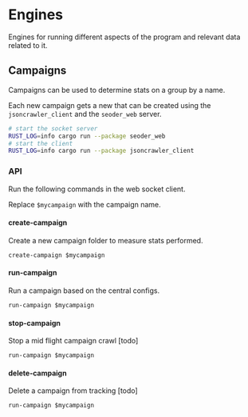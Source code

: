# Engines

Engines for running different aspects of the program and relevant data related to it.

## Campaigns

Campaigns can be used to determine stats on a group by a name.

Each new campaign gets a new that can be created using the `jsoncrawler_client`
and the `seoder_web` server.

```sh
# start the socket server
RUST_LOG=info cargo run --package seoder_web
# start the client
RUST_LOG=info cargo run --package jsoncrawler_client
```

### API

Run the following commands in the web socket client.

Replace `$mycampaign` with the campaign name.

#### create-campaign

Create a new campaign folder to measure stats performed.

`create-campaign $mycampaign`

#### run-campaign

Run a campaign based on the central configs.

`run-campaign $mycampaign`

#### stop-campaign

Stop a mid flight campaign crawl [todo]

`run-campaign $mycampaign`

#### delete-campaign

Delete a campaign from tracking [todo]

`run-campaign $mycampaign`
